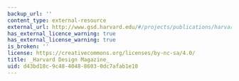 ```yaml
---
backup_url: ''
content_type: external-resource
external_url: http://www.gsd.harvard.edu/#/projects/publications/harvard_design.html
has_external_licence_warning: true
has_external_license_warning: true
is_broken: ''
license: https://creativecommons.org/licenses/by-nc-sa/4.0/
title: _Harvard Design Magazine_
uid: d43bd18c-9c48-4048-8603-0dc7afab1e10
---
```

